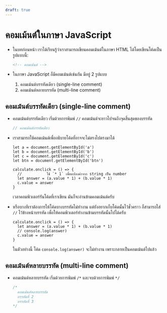 ```yaml
---
draft: true
---
```


# คอมเม้นต์ในภาษา JavaScript

<script setup>
</script>

- ในบทก่อนหน้า
  เราได้เรียนรู้ว่าเราสามารถเขียนคอมเม้นต์ในภาษา HTML ได้โดยเขียนโค้ดเป็นรูปแบบนี้:

  ```html
  <!-- คอมเม้นต์ -->
  ```

- ในภาษา JavaScript ก็มีคอมเม้นต์เช่นกัน
  มีอยู่ 2 รูปแบบ

  1. คอมเม้นต์บรรทัดเดียว (single-line comment)
  2. คอมเม้นต์หลายบรรทัด (multi-line comment)

## คอมเม้นต์บรรทัดเดียว (single-line comment)

- คอมเม้นต์บรรทัดเดียว เริ่มด้วยการพิมพ์ `//` คอมเม้นต์จะยาวไปจนถึงจุดสิ้นสุดของบรรทัด

  ```js
  // คอมเม้นต์บรรทัดเดียว
  ```

- เราสามารถใช้คอมเม้นต์เพื่ออธิบายโค้ดที่อาจจะไม่ตรงไปตรงมาได้

  ```js{8}
  let a = document.getElementById('a')
  let b = document.getElementById('b')
  let c = document.getElementById('c')
  let btn = document.getElementById('btn')

  calculate.onclick = () => {
    //           ใช้ `* 1` เพื่อแปลงค่าจาก string เป็น number
    let answer = (a.value * 1) + (b.value * 1)
    c.value = answer
  }
  ```

  เวลาคอมพิวเตอร์รันโค้ดที่เราเขียน
  มันก็จะอ่านข้ามคอมเม้นต์ครับ

- หรือบางทีเราต้องการให้โค้ดบางบรรทัดไม่ทำงาน แต่ยังอยากเก็บโค้ดนั้นไว้ชั่วคราว
  ก็สามารถใส่ `//` ไว้ข้างหน้าบรรทัด
  เพื่อให้คอมพิวเตอร์ทำงานข้ามบรรทัดนั้นไปได้ครับ

  ```js{3}
  calculate.onclick = () => {
    let answer = (a.value * 1) + (b.value * 1)
    // console.log(answer)
    c.value = answer
  }
  ```

  ในตัวอย่างนี้ โค้ด `console.log(answer)` จะไม่ทำงาน เพราะกลายเป็นคอมเม้นต์ไปแล้ว

## คอมเม้นต์หลายบรรทัด (multi-line comment)

- คอมเม้นต์หลายบรรทัด เริ่มด้วยการพิมพ์ `/*` และจบด้วยการพิมพ์ `*/`

  ```js
  /*
    คอมเม้นต์หลายบรรทัด
    บรรทัดที่ 2
    บรรทัดที่ 3
  */
  ```
